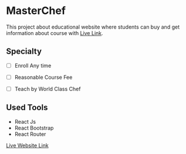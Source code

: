 # MasterChef

This project about educational website where students can buy and get information about course with [Live Link](https://admiring-northcutt-5f1c62.netlify.app/).



## Specialty

- [ ] Enroll Any time
- [ ] Reasonable Course Fee
- [ ] Teach by World Class Chef


## Used Tools

<ul>
<li>React Js</>
<li>React Bootstrap</li>
<li>React Router</li>
</ul>

[Live Website Link](https://admiring-northcutt-5f1c62.netlify.app/)